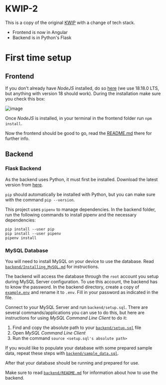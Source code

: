 # KWIP-2

This is a copy of the original [KWIP](https://github.com/KMNR/KWIP) with a change of tech stack.

- Frontend is now in Angular
- Backend is in Python's Flask

# First time setup

## Frontend

If you don't already have _NodeJS_ installed, do so [here](https://nodejs.org/en) (we use 18.18.0 LTS, but anything with version 18 should work). During the installation make sure you check this box:

![image](https://github.com/KMNR/KWIP-2/assets/69428664/6e0dd2b5-0d8c-4416-a180-56b3e985394a)

Once _NodeJS_ is installed, in your terminal in the frontend folder run `npm install`.

Now the frontend should be good to go, read the [README.md](frontend/README.md) there for further info.

## Backend

### Flask Backend

As the backend uses Python, it must first be installed. Download the latest version from [here](https://www.python.org/downloads/).

`pip` should automatically be installed with Python, but you can make sure with the command `pip --version`.

This project uses `pipenv` to manage dependencies. In the backend folder, run the following commands to install pipenv and the necessary dependencies:

```
pip install --user pip
pip install --user pipenv
pipenv install
```

### MySQL Database

You will need to install MySQL on your device to use the database. Read [`backend/Installing_MySQL.md`](backend/Installing_MySQL.md) for instructions.

The backend will access the database through the `root` account you setup during MySQL Server configuration. To use this account, the backend has to know the password. In the backend directory, create a copy of [`example.env`](backend/example.env) and rename it to `.env`. Fill in your password as indicated in the file.

Connect to your MySQL Server and run `backend/setup.sql`. There are several commands/applications you can use to do this, but here are instructions for using _MySQL Command Line Client_ to do it:

1. Find and copy the absolute path to your [`backend/setup.sql`](backend/setup.sql) file
2. Open _MySQL Command Line Client_
3. Run the command `source <setup.sql's absolute path>`

If you would like to populate your database with some prepared sample data, repeat these steps with [`backend/sample_data.sql`](backend/sample_data.sql).

After that your database should be running and prepared for use.

Make sure to read [`backend/README.md`](backend/README.md) for information about how to use the backend.
